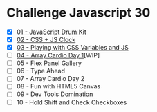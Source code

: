 # Challenge Javascript 30

- [x] [01 - JavaScript Drum Kit](https://github.com/thaisfreitas/challengeJavascript30/tree/master/01%20-%20JavaScript%20Drum%20Kit)
- [x] [02 - CSS + JS Clock](https://github.com/thaisfreitas/challengeJavascript30/tree/master/02%20-%20JS%20and%20CSS%20Clock)
- [x] [03 - Playing with CSS Variables and JS](https://github.com/thaisfreitas/challengeJavascript30/tree/master/03%20-%20CSS%20Variables)
- [ ] [04 - Array Cardio Day 1](https://github.com/thaisfreitas/challengeJavascript30/tree/master/04%20-%20Array%20Cardio%20Day%201)[WIP]
- [ ] 05 - Flex Panel Gallery
- [ ] 06 - Type Ahead
- [ ] 07 - Array Cardio Day 2
- [ ] 08 - Fun with HTML5 Canvas
- [ ] 09 - Dev Tools Domination
- [ ] 10 - Hold Shift and Check Checkboxes
